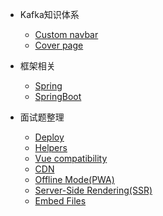 - Kafka知识体系

  - [Custom navbar](custom-navbar.md)
  - [Cover page](cover.md)

- 框架相关

  - [Spring](configuration.md)
  - [SpringBoot](themes.md)

- 面试题整理

  - [Deploy](deploy.md)
  - [Helpers](helpers.md)
  - [Vue compatibility](vue.md)
  - [CDN](cdn.md)
  - [Offline Mode(PWA)](pwa.md)
  - [Server-Side Rendering(SSR)](ssr.md)
  - [Embed Files](embed-files.md)